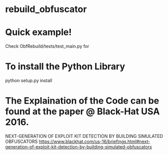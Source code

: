 # rebuild_obfuscator

# Quick example!
Check ObfRebuild/tests/test_main.py for 

# To install the Python Library
python setup.py install

# The Explaination of the Code can be found at the paper @ Black-Hat USA 2016.
NEXT-GENERATION OF EXPLOIT KIT DETECTION BY BUILDING SIMULATED OBFUSCATORS
https://www.blackhat.com/us-16/briefings.html#next-generation-of-exploit-kit-detection-by-building-simulated-obfuscators
